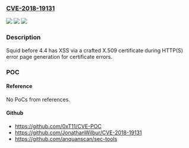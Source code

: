 ### [CVE-2018-19131](https://cve.mitre.org/cgi-bin/cvename.cgi?name=CVE-2018-19131)
![](https://img.shields.io/static/v1?label=Product&message=n%2Fa&color=blue)
![](https://img.shields.io/static/v1?label=Version&message=n%2Fa&color=blue)
![](https://img.shields.io/static/v1?label=Vulnerability&message=n%2Fa&color=brighgreen)

### Description

Squid before 4.4 has XSS via a crafted X.509 certificate during HTTP(S) error page generation for certificate errors.

### POC

#### Reference
No PoCs from references.

#### Github
- https://github.com/0xT11/CVE-POC
- https://github.com/JonathanWilbur/CVE-2018-19131
- https://github.com/anquanscan/sec-tools

